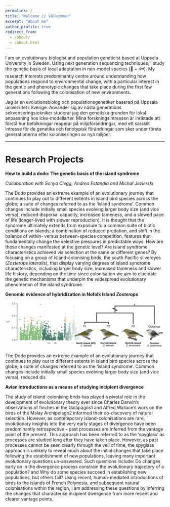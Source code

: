```yaml
---
permalink: /
title: "Welcome // Välkommen"
excerpt: "About me"
author_profile: true
redirect_from: 
  - /about/
  - /about.html
---
```


I am an evolutionary biologist and population geneticist based at Uppsala University in Sweden. Using next generation sequencing techniques, I study the genetic basis of local adaptation in non-model species (🦜 + 🐟). My research interests predominantly centre around understanding how populations respond to environmental change, with a particular interest in the gentic and phenotypic changes that take place during the first few generations following the colonisation of new environments.

Jag är en evolutionsbiolog och populationsgenetiker baserad på Uppsala universitet i Sverige. Använder sig av nästa generations sekvenseringstekniker studerar jag den genetiska grunden för lokal anpassning hos icke-modellarter. Mina forskningsintressen är inriktade att förstå hur befolkningar reagerar på miljöförändringar, med ett särskilt intresse för de genetika och fenotypisk förändringar som sker under första generationerna efter koloniseringen av nya miljöer.

___

Research Projects
======

**How to build a dodo: The genetic basis of the island syndrome**

*Collaboration with Sonya Clegg, Andrea Estandia and Michał Jezierski*

The Dodo provides an extreme example of an evolutionary journey that continues to play out to different extents in island bird species across the globe; a suite of changes referred to as the ‘island syndrome’. Common changes include initially small species evolving larger body size (and vice versa), reduced dispersal capacity, increased tameness, and a slowed pace of life (longer-lived with slower reproduction). It is thought that the syndrome ultimately extends from exposure to a common suite of biotic conditions on islands; a combination of reduced predation, and shift in the balance of within- versus between-species competition, features that fundamentally change the selective pressures in predictable ways. How are these changes manifested at the genetic level? Are island syndrome characteristics achieved via selection at the same or different genes? By focusing on a group of island-colonising birds, the south Pacific silvereyes (*Zosterops lateralis*), that display varying degrees of island syndrome characteristics, including larger body size, increased tameness and slower life history, depending on the time since colonisation we aim to elucidate the genetic mechanisms that underpin the widespread evolutionary phenomenon of the island syndrome.
<br/>

**Genomic evidence of hybridization in Nofolk Island _Zosterops_**

![Assessing hybridization in Norfolk Island Zosterops](/images/NI_AbbaBaba.png)

The Dodo provides an extreme example of an evolutionary journey that continues to play out to different extents in island bird species across the globe; a suite of changes referred to as the ‘island syndrome’. Common changes include initially small species evolving larger body size (and vice versa), reduced dis
<br/>

**Avian introductions as a means of studying incipient divergence**

The study of island-colonising birds has played a pivotal role in the development of evolutionary theory ever since Charles Darwin’s observations of finches in the Galápagos1 and Alfred Wallace’s work on the birds of the Malay Archipelago2 informed their co-discovery of natural selection. However, as contemporary island-colonisations are rare, evolutionary insights into the very early stages of divergence have been predominantly retrospective – past processes are inferred from the vantage point of the present. This approach has been referred to as the ‘spyglass’ as processes are studied long after they have taken place. However, as past processes cannot be seen clearly through the veil of time, the spyglass approach is unlikely to reveal much about the initial changes that take place following the establishment of new populations, leaving many important evolutionary questions un-answered. Such questions include: Do changes early on in the divergence process constrain the evolutionary trajectory of a population? and Why do some species succeed in establishing new populations, but others fail? Using recent, human-mediated introductions of birds to the islands of French Polynesia, and subsequent natural colonisations within the region, I am addressing these questions by inferring the changes that characterise incipient divergence from more recent and clearer vantage points.
